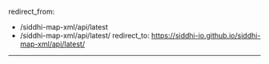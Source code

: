redirect_from:
  - /siddhi-map-xml/api/latest
  - /siddhi-map-xml/api/latest/
redirect_to: https://siddhi-io.github.io/siddhi-map-xml/api/latest/
---
